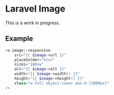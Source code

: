 # Laravel Image

This is a work in progress.

## Example

```php
<x-image::responsive
    src="{{ $image->url }}"
    placeholder="blur"
    sizes="100vw"
    alt="{{ $image->alt }}"
    width="{{ $image->width() }}"
    height="{{ $image->height() }}"
    class="w-full object-cover max-h-[1000px]"
/>
```
